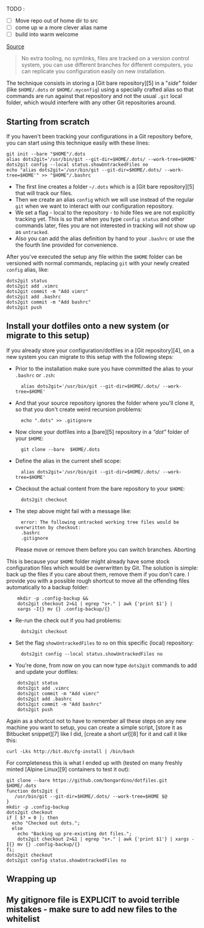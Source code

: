 TODO :
- [ ] Move repo out of home dir to src
- [ ] come up w a more clever alias name
- [ ] build into warm welcome

[Source](https://developer.atlassian.com/blog/2016/02/best-way-to-store-dotfiles-git-bare-repo/ "Permalink to The best way to store your dotfiles: A bare Git repository")

> No extra tooling, no symlinks, files are tracked on a version control system, you can use different branches for different computers, you can replicate you configuration easily on new installation.

The technique consists in storing a [Git bare repository][5] in a "_side_" folder (like `$HOME/.dots` or `$HOME/.myconfig`) using a specially crafted alias so that commands are run against that repository and not the usual `.git` local folder, which would interfere with any other Git repositories around.

## Starting from scratch

If you haven't been tracking your configurations in a Git repository before, you can start using this technique easily with these lines:
    
    
    git init --bare "$HOME"/.dots
    alias dots2git='/usr/bin/git --git-dir=$HOME/.dots/ --work-tree=$HOME'
    dots2git config --local status.showUntrackedFiles no
    echo "alias dots2git='/usr/bin/git --git-dir=$HOME/.dots/ --work-tree=$HOME'" >> "$HOME"/.bashrc

* The first line creates a folder `~/.dots` which is a [Git bare repository][5] that will track our files.
* Then we create an alias `config` which we will use instead of the regular `git` when we want to interact with our configuration repository.
* We set a flag - local to the repository - to hide files we are not explicitly tracking yet. This is so that when you type `config status` and other commands later, files you are not interested in tracking will not show up as `untracked`.
* Also you can add the alias definition by hand to your `.bashrc` or use the the fourth line provided for convenience.

After you've executed the setup any file within the `$HOME` folder can be versioned with normal commands, replacing `git` with your newly created `config` alias, like:
    
    
    dots2git status
    dots2git add .vimrc
    dots2git commit -m "Add vimrc"
    dots2git add .bashrc
    dots2git commit -m "Add bashrc"
    dots2git push

## Install your dotfiles onto a new system (or migrate to this setup)

If you already store your configuration/dotfiles in a [Git repository][4], on a new system you can migrate to this setup with the following steps:

* Prior to the installation make sure you have committed the alias to your `.bashrc` or `.zsh`:
    
        alias dots2git='/usr/bin/git --git-dir=$HOME/.dots/ --work-tree=$HOME'

* And that your source repository ignores the folder where you'll clone it, so that you don't create weird recursion problems:
    
        echo ".dots" >> .gitignore

* Now clone your dotfiles into a [bare][5] repository in a _"dot"_ folder of your `$HOME`:
    
        git clone --bare  $HOME/.dots

* Define the alias in the current shell scope:
    
        alias dots2git='/usr/bin/git --git-dir=$HOME/.dots/ --work-tree=$HOME'

* Checkout the actual content from the bare repository to your `$HOME`:
    
        dots2git checkout

* The step above might fail with a message like:
    
        error: The following untracked working tree files would be overwritten by checkout:
        .bashrc
        .gitignore
    Please move or remove them before you can switch branches.
    Aborting

This is because your `$HOME` folder might already have some stock configuration files which would be overwritten by Git. The solution is simple: back up the files if you care about them, remove them if you don't care. I provide you with a possible rough shortcut to move all the offending files automatically to a backup folder:
```
    mkdir -p .config-backup && 
    dots2git checkout 2>&1 | egrep "s+." | awk {'print $1'} | 
    xargs -I{} mv {} .config-backup/{}
```
* Re-run the check out if you had problems:
    
        dots2git checkout

* Set the flag `showUntrackedFiles` to `no` on this specific (local) repository:
    
        dots2git config --local status.showUntrackedFiles no

* You're done, from now on you can now type `dots2git` commands to add and update your dotfiles:
```
    dots2git status
    dots2git add .vimrc
    dots2git commit -m "Add vimrc"
    dots2git add .bashrc
    dots2git commit -m "Add bashrc"
    dots2git push
```
Again as a shortcut not to have to remember all these steps on any new machine you want to setup, you can create a simple script, [store it as Bitbucket snippet][7] like I did, [create a short url][8] for it and call it like this:
    
    
    curl -Lks http://bit.do/cfg-install | /bin/bash

For completeness this is what I ended up with (tested on many freshly minted [Alpine Linux][9] containers to test it out):
    
    
    git clone --bare https://github.com/bongardino/dotfiles.git $HOME/.dots
    function dots2git {
       /usr/bin/git --git-dir=$HOME/.dots/ --work-tree=$HOME $@
    }
    mkdir -p .config-backup
    dots2git checkout
    if [ $? = 0 ]; then
      echo "Checked out dots.";
      else
        echo "Backing up pre-existing dot files.";
        dots2git checkout 2>&1 | egrep "s+." | awk {'print $1'} | xargs -I{} mv {} .config-backup/{}
    fi;
    dots2git checkout
    dots2git config status.showUntrackedFiles no

## Wrapping up

## My gitignore file is EXPLICIT to avoid terrible mistakes - make sure to add new files to the whitelist

